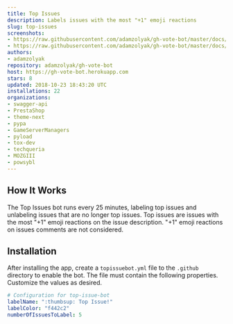 ```yaml
---
title: Top Issues
description: Labels issues with the most "+1" emoji reactions
slug: top-issues
screenshots:
- https://raw.githubusercontent.com/adamzolyak/gh-vote-bot/master/docs/issue_list.png
- https://raw.githubusercontent.com/adamzolyak/gh-vote-bot/master/docs/issue_detail.png
authors:
- adamzolyak
repository: adamzolyak/gh-vote-bot
host: https://gh-vote-bot.herokuapp.com
stars: 8
updated: 2018-10-23 18:43:20 UTC
installations: 22
organizations:
- swagger-api
- PrestaShop
- theme-next
- pypa
- GameServerManagers
- pyload
- tox-dev
- techqueria
- MOZGIII
- powsybl
---
```


## How It Works

The Top Issues bot runs every 25 minutes, labeling top issues and unlabeling issues that are no longer top issues.  Top issues are issues with the most "+1" emoji reactions on the issue description.  "+1" emoji reactions on issues comments are not considered.  

## Installation

After installing the app, create a `topissuebot.yml` file to the `.github` directory to enable the bot. The file must contain the following properties.  Customize the values as desired.

```yml
# Configuration for top-issue-bot
labelName: ":thumbsup: Top Issue!"
labelColor: "f442c2"
numberOfIssuesToLabel: 5
```
